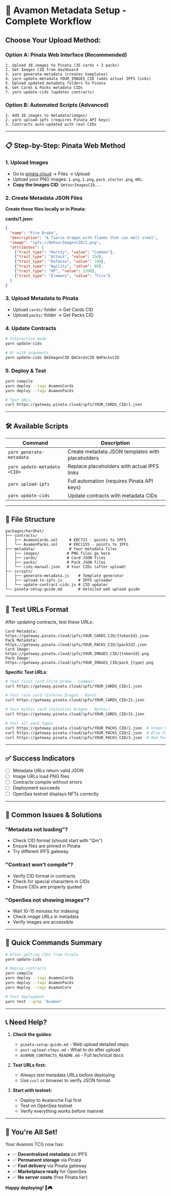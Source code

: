 # 🎨 Avamon Metadata Setup - Complete Workflow

## Choose Your Upload Method:

### Option A: Pinata Web Interface (Recommended)
```
1. Upload 38 images to Pinata (35 cards + 3 packs)
2. Get Images CID from dashboard
3. yarn generate-metadata (creates templates)
4. yarn update-metadata YOUR_IMAGES_CID (adds actual IPFS links)
5. Upload updated metadata folders to Pinata
6. Get Cards & Packs metadata CIDs
7. yarn update-cids (updates contracts)
```

### Option B: Automated Scripts (Advanced)
```
1. Add 38 images to metadata/images/
2. yarn upload-ipfs (requires Pinata API keys)
3. Contracts auto-updated with real CIDs
```

---

## 📋 Step-by-Step: Pinata Web Method

### 1. Upload Images
- Go to [pinata.cloud](https://pinata.cloud) → Files → Upload
- Upload your PNG images: `1.png`, `2.png`, `pack_starter.png`, etc.
- **Copy the Images CID**: `QmYourImagesCID...`

### 2. Create Metadata JSON Files

**Create these files locally or in Pinata:**

**cards/1.json:**
```json
{
  "name": "Fire Drake",
  "description": "A fierce dragon with flames that can melt steel",
  "image": "ipfs://QmYourImagesCID/1.png",
  "attributes": [
    {"trait_type": "Rarity", "value": "Common"},
    {"trait_type": "Attack", "value": 150},
    {"trait_type": "Defense", "value": 100},
    {"trait_type": "Agility", "value": 80},
    {"trait_type": "HP", "value": 1200},
    {"trait_type": "Element", "value": "Fire"}
  ]
}
```

### 3. Upload Metadata to Pinata
- Upload `cards/` folder → Get Cards CID
- Upload `packs/` folder → Get Packs CID

### 4. Update Contracts
```bash
# Interactive mode
yarn update-cids

# Or with arguments
yarn update-cids QmImagesCID QmCardsCID QmPacksCID
```

### 5. Deploy & Test
```bash
yarn compile
yarn deploy --tags AvamonCards
yarn deploy --tags AvamonPacks

# Test URLs
curl https://gateway.pinata.cloud/ipfs/YOUR_CARDS_CID/1.json
```

---

## 🛠️ Available Scripts

| Command | Description |
|---------|-------------|
| `yarn generate-metadata` | Create metadata JSON templates with placeholders |
| `yarn update-metadata <CID>` | Replace placeholders with actual IPFS links |
| `yarn upload-ipfs` | Full automation (requires Pinata API keys) |
| `yarn update-cids` | Update contracts with metadata CIDs |

---

## 📁 File Structure

```
packages/hardhat/
├── contracts/
│   ├── AvamonCards.sol     # ERC721 - points to IPFS
│   └── AvamonPacks.sol     # ERC1155 - points to IPFS
├── metadata/               # Your metadata files
│   ├── images/            # PNG files go here
│   ├── cards/             # Card JSON files
│   ├── packs/             # Pack JSON files
│   └── cids-manual.json   # Your CIDs (after upload)
├── scripts/
│   ├── generate-metadata.js    # Template generator
│   ├── upload-to-ipfs.js       # IPFS uploader
│   └── update-contract-cids.js # CID updater
└── pinata-setup-guide.md       # Detailed web upload guide
```

---

## 🔗 Test URLs Format

After updating contracts, test these URLs:

```
Card Metadata: https://gateway.pinata.cloud/ipfs/YOUR_CARDS_CID/{tokenId}.json
Pack Metadata: https://gateway.pinata.cloud/ipfs/YOUR_PACKS_CID/{packId}.json
Card Image:    https://gateway.pinata.cloud/ipfs/YOUR_IMAGES_CID/{tokenId}.png
Pack Image:    https://gateway.pinata.cloud/ipfs/YOUR_IMAGES_CID/pack_{type}.png
```

**Specific Test URLs:**
```bash
# Test first card (Fire Drake - Common)
curl https://gateway.pinata.cloud/ipfs/YOUR_CARDS_CID/1.json

# Test rare card (Inferno Dragon - Rare)
curl https://gateway.pinata.cloud/ipfs/YOUR_CARDS_CID/21.json

# Test mythic card (Celestial Dragon - Mythic)
curl https://gateway.pinata.cloud/ipfs/YOUR_CARDS_CID/31.json

# Test all pack types
curl https://gateway.pinata.cloud/ipfs/YOUR_PACKS_CID/1.json  # Green Pack
curl https://gateway.pinata.cloud/ipfs/YOUR_PACKS_CID/2.json  # Blue Pack
curl https://gateway.pinata.cloud/ipfs/YOUR_PACKS_CID/3.json  # Red Pack
```

---

## ✅ Success Indicators

- [ ] Metadata URLs return valid JSON
- [ ] Image URLs load PNG files
- [ ] Contracts compile without errors
- [ ] Deployment succeeds
- [ ] OpenSea testnet displays NFTs correctly

---

## 🚨 Common Issues & Solutions

### "Metadata not loading"?
- Check CID format (should start with "Qm")
- Ensure files are pinned in Pinata
- Try different IPFS gateway

### "Contract won't compile"?
- Verify CID format in contracts
- Check for special characters in CIDs
- Ensure CIDs are properly quoted

### "OpenSea not showing images"?
- Wait 10-15 minutes for indexing
- Check image URLs in metadata
- Verify images are accessible

---

## 🎯 Quick Commands Summary

```bash
# After getting CIDs from Pinata
yarn update-cids

# Deploy contracts
yarn compile
yarn deploy --tags AvamonCards
yarn deploy --tags AvamonPacks
yarn deploy --tags AvamonCore

# Test deployment
yarn test --grep "Avamon"
```

---

## 📞 Need Help?

1. **Check the guides:**
   - `pinata-setup-guide.md` - Web upload detailed steps
   - `post-upload-steps.md` - What to do after upload
   - `AVAMON_CONTRACTS_README.md` - Full technical docs

2. **Test URLs first:**
   - Always test metadata URLs before deploying
   - Use `curl` or browser to verify JSON format

3. **Start with testnet:**
   - Deploy to Avalanche Fuji first
   - Test on OpenSea testnet
   - Verify everything works before mainnet

---

## 🎉 You're All Set!

Your Avamon TCG now has:
- ✅ **Decentralized metadata** on IPFS
- ✅ **Permanent storage** via Pinata
- ✅ **Fast delivery** via Pinata gateway
- ✅ **Marketplace ready** for OpenSea
- ✅ **No server costs** (free Pinata tier)

**Happy deploying! 🚀🎮**
